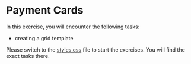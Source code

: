 # Payment Cards

In this exercise, you will encounter the following tasks:

- creating a grid template

Please switch to the [styles.css](./css/styles.css) file to start the exercises. You will find the exact tasks there.

